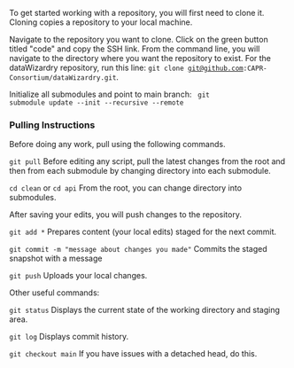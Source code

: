 
To get started working with a repository, you will first need to clone it. Cloning copies a repository to your local machine.

Navigate to the repository you want to clone. Click on the green button titled "code" and copy the SSH link. From the command line, you will navigate to the
directory where you want the repository to exist. For the dataWizardry repository, run this line: <code>git clone git@github.com:CAPR-Consortium/dataWizardry.git</code>.

Initialize all submodules and point to main branch: <code> git submodule update --init --recursive --remote </code>

### Pulling Instructions

Before doing any work, pull using the following commands.

<code>git pull</code>          Before editing any script, pull the latest changes from the root and then from each submodule by changing directory into each submodule.

<code>cd clean</code> or <code>cd api</code>          From the root, you can change directory into submodules.

After saving your edits, you will push changes to the repository.

<code>git add *</code>         Prepares content (your local edits) staged for the next commit.

<code>git commit -m "message about changes you made"</code>          Commits the staged snapshot with a message

<code>git push</code>          Uploads your local changes.

Other useful commands:

<code>git status</code>          Displays the current state of the working directory and staging area.

<code>git log</code>         Displays commit history.

<code>git checkout main</code>      If you have issues with a detached head, do this.

